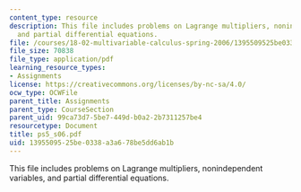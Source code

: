 ```yaml
---
content_type: resource
description: This file includes problems on Lagrange multipliers, nonindependent variables,
  and partial differential equations.
file: /courses/18-02-multivariable-calculus-spring-2006/1395509525be0338a3a678be5dd6ab1b_ps5_s06.pdf
file_size: 70838
file_type: application/pdf
learning_resource_types:
- Assignments
license: https://creativecommons.org/licenses/by-nc-sa/4.0/
ocw_type: OCWFile
parent_title: Assignments
parent_type: CourseSection
parent_uid: 99ca73d7-5be7-449d-b0a2-2b7311257be4
resourcetype: Document
title: ps5_s06.pdf
uid: 13955095-25be-0338-a3a6-78be5dd6ab1b
---
```

This file includes problems on Lagrange multipliers, nonindependent variables, and partial differential equations.